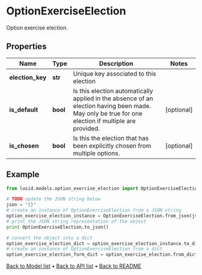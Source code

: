 # OptionExerciseElection

Option exercise election.

## Properties
Name | Type | Description | Notes
------------ | ------------- | ------------- | -------------
**election_key** | **str** | Unique key associated to this election | 
**is_default** | **bool** | Is this election automatically applied in the absence of an election having been made.  May only be true for one election if multiple are provided. | [optional] 
**is_chosen** | **bool** | Is this the election that has been explicitly chosen from multiple options. | [optional] 

## Example

```python
from lusid.models.option_exercise_election import OptionExerciseElection

# TODO update the JSON string below
json = "{}"
# create an instance of OptionExerciseElection from a JSON string
option_exercise_election_instance = OptionExerciseElection.from_json(json)
# print the JSON string representation of the object
print OptionExerciseElection.to_json()

# convert the object into a dict
option_exercise_election_dict = option_exercise_election_instance.to_dict()
# create an instance of OptionExerciseElection from a dict
option_exercise_election_form_dict = option_exercise_election.from_dict(option_exercise_election_dict)
```
[Back to Model list](../README.md#documentation-for-models) &#8226; [Back to API list](../README.md#documentation-for-api-endpoints) &#8226; [Back to README](../README.md)


